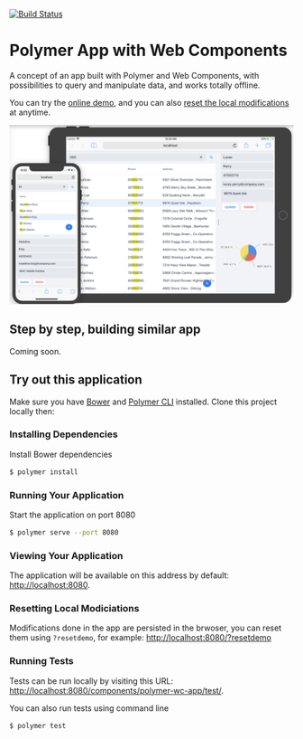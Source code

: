 [![Build Status](https://travis-ci.org/amahdy/polymer-webcomponent.svg?branch=master)](https://travis-ci.org/amahdy/polymer-webcomponent)

# Polymer App with Web Components

A concept of an app built with Polymer and Web Components, with possibilities to query and manipulate data, and works totally offline.

You can try the [online demo](https://amahdy.github.io/polymer-webcomponent/), and you can also [reset the local modifications](https://amahdy.github.io/polymer-webcomponent/?resetdemo) at anytime.

![App Preview](./readme_files/preview.png)

## Step by step, building similar app

Coming soon.

## Try out this application

Make sure you have [Bower](https://bower.io) and [Polymer CLI](https://www.npmjs.com/package/polymer-cli) installed. Clone this project locally then:

### Installing Dependencies

Install Bower dependencies
```bash
$ polymer install
```

### Running Your Application

Start the application on port 8080
```bash
$ polymer serve --port 8080
```

### Viewing Your Application

The application will be available on this address by default: [http://localhost:8080](http://localhost:8080).

### Resetting Local Modiciations

Modifications done in the app are persisted in the brwoser, you can reset them using `?resetdemo`, for example: [http://localhost:8080/?resetdemo](http://localhost:8080/?resetdemo)

### Running Tests

Tests can be run locally by visiting this URL: [http://localhost:8080/components/polymer-wc-app/test/](http://localhost:8081/components/polymer-wc-app/test/).

You can also run tests using command line
```bash
$ polymer test
```